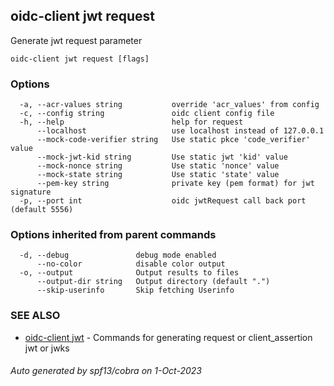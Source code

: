 ## oidc-client jwt request

Generate jwt request parameter

```
oidc-client jwt request [flags]
```

### Options

```
  -a, --acr-values string           override 'acr_values' from config
  -c, --config string               oidc client config file
  -h, --help                        help for request
      --localhost                   use localhost instead of 127.0.0.1
      --mock-code-verifier string   Use static pkce 'code_verifier' value
      --mock-jwt-kid string         Use static jwt 'kid' value
      --mock-nonce string           Use static 'nonce' value
      --mock-state string           Use static 'state' value
      --pem-key string              private key (pem format) for jwt signature
  -p, --port int                    oidc jwtRequest call back port (default 5556)
```

### Options inherited from parent commands

```
  -d, --debug               debug mode enabled
      --no-color            disable color output
  -o, --output              Output results to files
      --output-dir string   Output directory (default ".")
      --skip-userinfo       Skip fetching Userinfo
```

### SEE ALSO

* [oidc-client jwt](oidc-client_jwt.md)	 - Commands for generating request or client_assertion jwt or jwks

###### Auto generated by spf13/cobra on 1-Oct-2023

